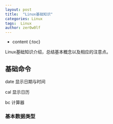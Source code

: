 ```yaml
---
layout: post
title:  "Linux基础知识"
categories: Linux
tags:  Linux
author: zer0w0lf
---
```


* content
{:toc}

Linux基础知识介绍，总结基本概念以及相应的注意点。


## 基础命令

date 显示日期与时间

cal 显示日历

bc 计算器


### 基本数据类型


